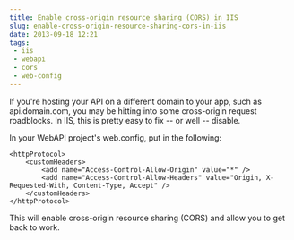 ```yaml
---
title: Enable cross-origin resource sharing (CORS) in IIS
slug: enable-cross-origin-resource-sharing-cors-in-iis
date: 2013-09-18 12:21
tags: 
 - iis
 - webapi
 - cors
 - web-config
---
```

If you're hosting your API on a different domain to your app, such as api.domain.com, you may be hitting into some cross-origin request roadblocks. In IIS, this is pretty easy to fix -- or well -- disable.

In your WebAPI project's web.config, put in the following:

    <httpProtocol>
        <customHeaders>
            <add name="Access-Control-Allow-Origin" value="*" />
            <add name="Access-Control-Allow-Headers" value="Origin, X-Requested-With, Content-Type, Accept" />
        </customHeaders>
    </httpProtocol>

This will enable cross-origin resource sharing (CORS) and allow you to get back to work.